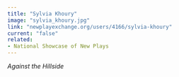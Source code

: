```yaml
---
title: "Sylvia Khoury"
image: "sylvia_khoury.jpg"
link: "newplayexchange.org/users/4166/sylvia-khoury"
current: "false"
related:
- National Showcase of New Plays
---
```


*Against the Hillside*

